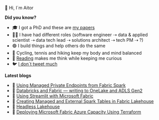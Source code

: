👋 Hi, I´m Aitor

<!--
**murggu/murggu** is a ✨ _special_ ✨ repository because its `README.md` (this file) appears on your GitHub profile.

Here are some ideas to get you started:

- 🔭 I’m currently working on ...
- 🌱 I’m currently learning ...
- 👯 I’m looking to collaborate on ...
- 🤔 I’m looking for help with ...
- 💬 Ask me about ...
- 📫 How to reach me: ...
- 😄 Pronouns: ...
- ⚡ Fun fact: ...
-->

**Did you know?**
- 🎓 I got a PhD and these are [my papers](https://dblp.org/pid/131/3507.html)
- 🧑‍💻 I have had different roles (software engineer ⇢ data & applied scientist ⇢ data tech lead ⇢ solutions architect ⇢ tech PM ⇢ ?)
- 🟢 I build things and help others do the same
- 🚴 Cycling, tennis and hiking keep my body and mind balanced
- 📖 [Reading](https://github.com/murggu/murggu/blob/main/books.md) makes me think while keeping me curious
- 🐦 [I don´t tweet much](https://twitter.com/murggu)

**Latest blogs**
- 📃 [Using Managed Private Endpoints from Fabric Spark](https://medium.com/@murggu/using-managed-private-endpoints-from-fabric-spark-fb1311eaab33)
- 📃 [Databricks and Fabric — writing to OneLake and ADLS Gen2](https://murggu.medium.com/databricks-and-fabric-writing-to-onelake-and-adls-gen2-671dcf24cf33)
- 📃 [Using Streamlit with Microsoft Fabric](https://medium.com/@murggu/using-streamlit-with-fabric-ebb0998ccc7f)
- 📃 [Creating Managed and External Spark Tables in Fabric Lakehouse](https://medium.com/@murggu/creating-managed-and-external-spark-tables-in-fabric-lakehouse-ef6212e75e81)
- 📃 [Headless Lakehouse](https://medium.com/microsoftazure/headless-lakehouse-63b0a5d27068)
- 📃 [Deploying Microsoft Fabric Azure Capacity Using Terraform](https://murggu.medium.com/deploying-microsoft-fabric-azure-capacity-using-terraform-8dfcbab16f64)

